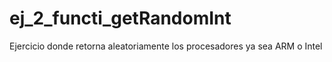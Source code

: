 # ej_2_functi_getRandomInt
Ejercicio donde retorna aleatoriamente los procesadores ya sea ARM o Intel
